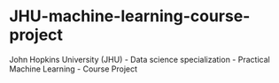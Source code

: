 # JHU-machine-learning-course-project
John Hopkins University (JHU) - Data science specialization - Practical Machine Learning - Course Project
